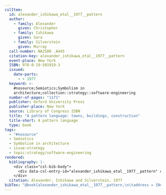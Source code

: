 ```yaml
---
cslItem:
  id: alexander_ishikawa_etal__1977__pattern
  author:
    - family: Alexander
      given: Christopher
    - family: Ishikawa
      given: Sara
    - family: Silverstein
      given: Murray
  call-number: NA2500 .A445
  citation-key: alexander_ishikawa_etal__1977__pattern
  event-place: New York
  ISBN: 978-0-19-501919-3
  issued:
    date-parts:
      - - 1977
  keyword: >-
    #nosource;Semiotics;Symbolism in
    architecture;collection::strategy::software-engineering
  number-of-pages: "1171"
  publisher: Oxford University Press
  publisher-place: New York
  source: Library of Congress ISBN
  title: "A pattern language: towns, buildings, construction"
  title-short: A pattern language
  type: book
tags:
  - "#nosource"
  - Semiotics
  - Symbolism in architecture
  - issue:strategy
  - topic:strategy/software-engineering
rendered:
  bibliography: |-
    <div class="csl-bib-body">
      <div data-csl-entry-id="alexander_ishikawa_etal__1977__pattern" class="csl-entry">Alexander, C., Ishikawa, S. and Silverstein, M. 1977 <i>A pattern language: towns, buildings, construction</i>. New York: Oxford University Press.</div>
    </div>
  citation: Alexander, Ishikawa and Silverstein, 1977
bibTex: "@book{alexander_ishikawa_etal__1977__pattern,\n\taddress = {New York},\n\tauthor = {Alexander, Christopher and Ishikawa, Sara and Silverstein, Murray},\n\tyear = {1977},\n\tpublisher = {Oxford University Press},\n\ttitle = {A pattern language: towns, buildings, construction},\n}\n\n"
---
```

